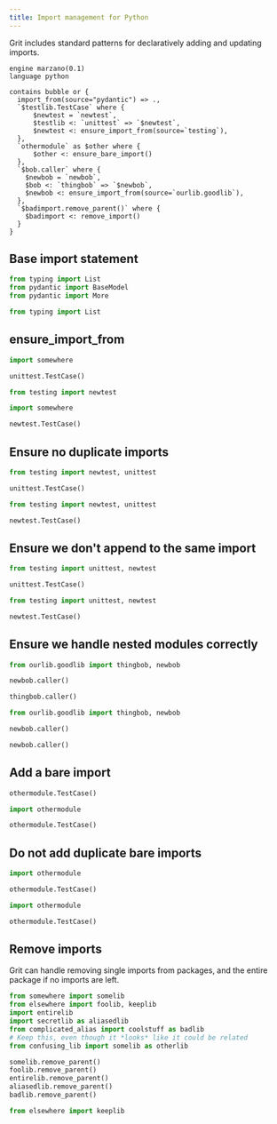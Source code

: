 ```yaml
---
title: Import management for Python
---
```


Grit includes standard patterns for declaratively adding and updating imports.

```grit
engine marzano(0.1)
language python

contains bubble or {
  import_from(source="pydantic") => .,
  `$testlib.TestCase` where {
      $newtest = `newtest`,
      $testlib <: `unittest` => `$newtest`,
      $newtest <: ensure_import_from(source=`testing`),
  },
  `othermodule` as $other where {
      $other <: ensure_bare_import()
  },
  `$bob.caller` where {
    $newbob = `newbob`,
    $bob <: `thingbob` => `$newbob`,
    $newbob <: ensure_import_from(source=`ourlib.goodlib`),
  },
  `$badimport.remove_parent()` where {
    $badimport <: remove_import()
  }
}
```

## Base import statement

```python
from typing import List
from pydantic import BaseModel
from pydantic import More
```

```python
from typing import List


```

## ensure_import_from

```python
import somewhere

unittest.TestCase()
```

```python
from testing import newtest

import somewhere

newtest.TestCase()
```

## Ensure no duplicate imports

```python
from testing import newtest, unittest

unittest.TestCase()
```

```python
from testing import newtest, unittest

newtest.TestCase()
```

## Ensure we don't append to the same import

```python
from testing import unittest, newtest

unittest.TestCase()
```

```python
from testing import unittest, newtest

newtest.TestCase()
```

## Ensure we handle nested modules correctly

```python
from ourlib.goodlib import thingbob, newbob

newbob.caller()

thingbob.caller()
```

```python
from ourlib.goodlib import thingbob, newbob

newbob.caller()

newbob.caller()
```

## Add a bare import

```python
othermodule.TestCase()
```

```python
import othermodule

othermodule.TestCase()
```

## Do not add duplicate bare imports

```python
import othermodule

othermodule.TestCase()
```

```python
import othermodule

othermodule.TestCase()
```

## Remove imports

Grit can handle removing single imports from packages, and the entire package if no imports are left.

```python
from somewhere import somelib
from elsewhere import foolib, keeplib
import entirelib
import secretlib as aliasedlib
from complicated_alias import coolstuff as badlib
# Keep this, even though it *looks* like it could be related
from confusing_lib import somelib as otherlib

somelib.remove_parent()
foolib.remove_parent()
entirelib.remove_parent()
aliasedlib.remove_parent()
badlib.remove_parent()

```

```python
from elsewhere import keeplib
```
